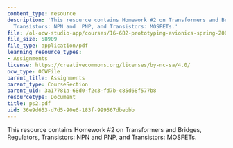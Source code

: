 ```yaml
---
content_type: resource
description: 'This resource contains Homework #2 on Transformers and Bridges, Regulators,
  Transistors: NPN and  PNP, and Transistors: MOSFETs.'
file: /ol-ocw-studio-app/courses/16-682-prototyping-avionics-spring-2006/36e9d653d7d590e6183f999567dbebbb_ps2.pdf
file_size: 58909
file_type: application/pdf
learning_resource_types:
- Assignments
license: https://creativecommons.org/licenses/by-nc-sa/4.0/
ocw_type: OCWFile
parent_title: Assignments
parent_type: CourseSection
parent_uid: 3a17781a-68d0-f2c3-fd7b-c85d68f577b8
resourcetype: Document
title: ps2.pdf
uid: 36e9d653-d7d5-90e6-183f-999567dbebbb
---
```

This resource contains Homework #2 on Transformers and Bridges, Regulators, Transistors: NPN and  PNP, and Transistors: MOSFETs.